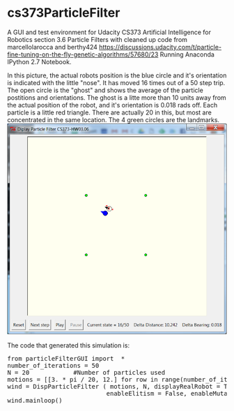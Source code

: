 # cs373ParticleFilter
A GUI and test environment for Udacity CS373 Artificial Intelligence for Robotics section 3.6 Particle Filters with cleaned up code from marcellolarocca and berthy424
https://discussions.udacity.com/t/particle-fine-tuning-on-the-fly-genetic-algorithms/57680/23
Running Anaconda IPython 2.7 Notebook.

In this picture, the actual robots position is the blue circle and it's orientation is indicated with the little "nose". 
It has moved 16 times out of a 50 step trip.
The open circle is the "ghost" and shows the average of the particle postitions and orientations.
The ghost is a litte more than 10 units away from the actual position of the robot, and it's orientation is 0.018 rads off.
Each particle is a little red triangle. There are actually 20 in this, but most are concentrated in the same location.
The 4 green circles are the landmarks.
<img src="sample1.png">

The code that generated this simulation is:
<PRE>from particleFilterGUI import  *
number_of_iterations = 50
N = 20            #Number of particles used
motions = [[3. * pi / 20, 12.] for row in range(number_of_iterations)]
wind = DispParticleFilter ( motions, N, displayRealRobot = True, displayGhost = True, 
                           enableElitism = False, enableMutation = False, enableMemetic = False )
wind.mainloop()
</PRE>

